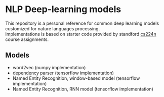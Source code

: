 # NLP Deep-learning models
This repository is a personal reference for common deep learning models customized for nature languages processing.<br/>
Implementations is based on starter code provided by standford [cs224n](http://cs224n.stanford.edu/) course assignments.

## Models
- word2vec (numpy implementation)
- dependency parser (tensorflow implementation)
- Named Entity Recognition, window-based model (tensorflow implementation)
- Named Entity Recognition, RNN model (tensorflow implementation)
